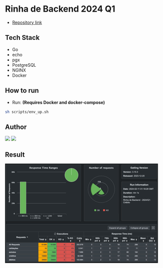 # Rinha de Backend 2024 Q1

- [Repository link](https://github.com/buemura/rinha-de-backend-2024-q1-go-echo)

## Tech Stack

- Go
- echo
- pgx
- PostgreSQL
- NGINX
- Docker

## How to run

- Run: **(Requires Docker and docker-compose)**

```bash
sh scripts/env_up.sh
```

## Author

<div>
  <a href="https://www.linkedin.com/in/bruno-uemura/"><img src="https://img.shields.io/badge/linkedin-0077B5.svg?style=for-the-badge&logo=linkedin&logoColor=white"></a>
  <a href="https://github.com/buemura/"><img src="https://img.shields.io/badge/github-3b4c52.svg?style=for-the-badge&logo=github&logoColor=white"></a>
</div>

## Result

![Result](.docs/test.jpeg)
